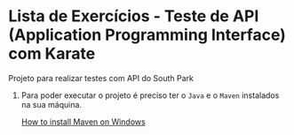# Lista de Exercícios - Teste de API (Application Programming Interface) com Karate

Projeto para realizar testes com API do South Park

01. Para poder executar o projeto é preciso ter o <code>Java</code> e o <code>Maven</code> instalados na sua máquina.

    <a href="https://mkyong.com/maven/how-to-install-maven-in-windows/">
    How to install Maven on Windows
    </a>

